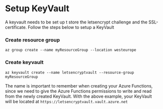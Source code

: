 # Setup KeyVault
A keyvault needs to be set up t store the letsencrypt challenge and the SSL-certificate. Follow the steps below to setup a KeyVault

### Create resource group
```
az group create --name myResourceGroup --location westeurope
```

### Create keyvault
```
az keyvault create --name letsencryptvault --resource-group myResourceGroup
```

The name is important to remember when creating your Azure Functions, since we need to give the Azure Functions permissions to write and read from the newly created KeyVault. With the above example, your KeyVault will be located at `https://letsencryptvault.vault.azure.net`

